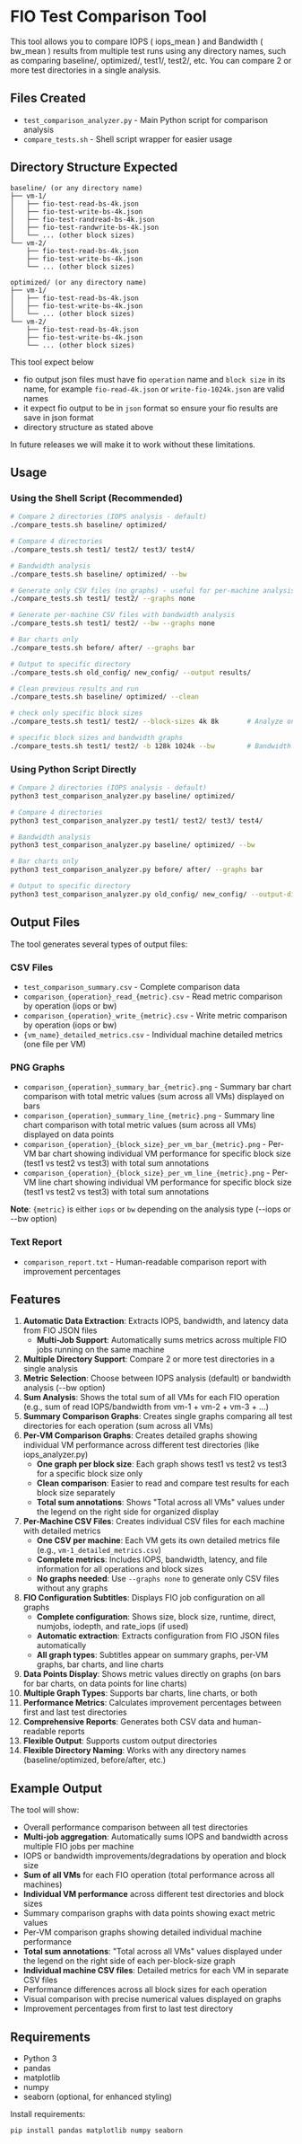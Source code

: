# FIO Test Comparison Tool

This tool allows you to compare IOPS ( iops_mean )  and Bandwidth ( bw_mean ) results from multiple test runs using any directory names, such as comparing baseline/, optimized/, test1/, test2/, etc. You can compare 2 or more test directories in a single analysis.

## Files Created

- `test_comparison_analyzer.py` - Main Python script for comparison analysis
- `compare_tests.sh` - Shell script wrapper for easier usage

## Directory Structure Expected

```
baseline/ (or any directory name)
├── vm-1/
│   ├── fio-test-read-bs-4k.json
│   ├── fio-test-write-bs-4k.json
│   ├── fio-test-randread-bs-4k.json
│   ├── fio-test-randwrite-bs-4k.json
│   └── ... (other block sizes)
└── vm-2/
    ├── fio-test-read-bs-4k.json
    ├── fio-test-write-bs-4k.json
    └── ... (other block sizes)

optimized/ (or any directory name)
├── vm-1/
│   ├── fio-test-read-bs-4k.json
│   ├── fio-test-write-bs-4k.json
│   └── ... (other block sizes)
└── vm-2/
    ├── fio-test-read-bs-4k.json
    ├── fio-test-write-bs-4k.json
    └── ... (other block sizes)
```

This tool expect below

- fio output json files must have fio `operation` name and `block size` in its name, for example `fio-read-4k.json` or `write-fio-1024k.json` are valid names
- it expect fio output to be in `json` format so ensure your fio results are save in json format
- directory structure as stated above

In future releases we will make it to work without these limitations. 

## Usage

### Using the Shell Script (Recommended)

```bash
# Compare 2 directories (IOPS analysis - default)
./compare_tests.sh baseline/ optimized/

# Compare 4 directories
./compare_tests.sh test1/ test2/ test3/ test4/

# Bandwidth analysis
./compare_tests.sh baseline/ optimized/ --bw

# Generate only CSV files (no graphs) - useful for per-machine analysis
./compare_tests.sh test1/ test2/ --graphs none

# Generate per-machine CSV files with bandwidth analysis
./compare_tests.sh test1/ test2/ --bw --graphs none

# Bar charts only
./compare_tests.sh before/ after/ --graphs bar

# Output to specific directory
./compare_tests.sh old_config/ new_config/ --output results/

# Clean previous results and run
./compare_tests.sh baseline/ optimized/ --clean

# check only specific block sizes 
./compare_tests.sh test1/ test2/ --block-sizes 4k 8k       # Analyze only 4k and 8k block sizes

# specific block sizes and bandwidth graphs 
./compare_tests.sh test1/ test2/ -b 128k 1024k --bw        # Bandwidth analysis for 128k and 1024k

```

### Using Python Script Directly

```bash
# Compare 2 directories (IOPS analysis - default)
python3 test_comparison_analyzer.py baseline/ optimized/

# Compare 4 directories
python3 test_comparison_analyzer.py test1/ test2/ test3/ test4/

# Bandwidth analysis
python3 test_comparison_analyzer.py baseline/ optimized/ --bw

# Bar charts only
python3 test_comparison_analyzer.py before/ after/ --graphs bar

# Output to specific directory
python3 test_comparison_analyzer.py old_config/ new_config/ --output-dir results/
```

## Output Files

The tool generates several types of output files:

### CSV Files
- `test_comparison_summary.csv` - Complete comparison data
- `comparison_{operation}_read_{metric}.csv` - Read metric comparison by operation (iops or bw)
- `comparison_{operation}_write_{metric}.csv` - Write metric comparison by operation (iops or bw)
- `{vm_name}_detailed_metrics.csv` - Individual machine detailed metrics (one file per VM)

### PNG Graphs
- `comparison_{operation}_summary_bar_{metric}.png` - Summary bar chart comparison with total metric values (sum across all VMs) displayed on bars
- `comparison_{operation}_summary_line_{metric}.png` - Summary line chart comparison with total metric values (sum across all VMs) displayed on data points
- `comparison_{operation}_{block_size}_per_vm_bar_{metric}.png` - Per-VM bar chart showing individual VM performance for specific block size (test1 vs test2 vs test3) with total sum annotations
- `comparison_{operation}_{block_size}_per_vm_line_{metric}.png` - Per-VM line chart showing individual VM performance for specific block size (test1 vs test2 vs test3) with total sum annotations

**Note**: `{metric}` is either `iops` or `bw` depending on the analysis type (--iops or --bw option)

### Text Report
- `comparison_report.txt` - Human-readable comparison report with improvement percentages

## Features

1. **Automatic Data Extraction**: Extracts IOPS, bandwidth, and latency data from FIO JSON files
   - **Multi-Job Support**: Automatically sums metrics across multiple FIO jobs running on the same machine
2. **Multiple Directory Support**: Compare 2 or more test directories in a single analysis
3. **Metric Selection**: Choose between IOPS analysis (default) or bandwidth analysis (--bw option)
4. **Sum Analysis**: Shows the total sum of all VMs for each FIO operation (e.g., sum of read IOPS/bandwidth from vm-1 + vm-2 + vm-3 + ...)
5. **Summary Comparison Graphs**: Creates single graphs comparing all test directories for each operation (sum across all VMs)
6. **Per-VM Comparison Graphs**: Creates detailed graphs showing individual VM performance across different test directories (like iops_analyzer.py)
   - **One graph per block size**: Each graph shows test1 vs test2 vs test3 for a specific block size only
   - **Clean comparison**: Easier to read and compare test results for each block size separately
   - **Total sum annotations**: Shows "Total across all VMs" values under the legend on the right side for organized display
7. **Per-Machine CSV Files**: Creates individual CSV files for each machine with detailed metrics
   - **One CSV per machine**: Each VM gets its own detailed metrics file (e.g., `vm-1_detailed_metrics.csv`)
   - **Complete metrics**: Includes IOPS, bandwidth, latency, and file information for all operations and block sizes
   - **No graphs needed**: Use `--graphs none` to generate only CSV files without any graphs
8. **FIO Configuration Subtitles**: Displays FIO job configuration on all graphs
   - **Complete configuration**: Shows size, block size, runtime, direct, numjobs, iodepth, and rate_iops (if used)
   - **Automatic extraction**: Extracts configuration from FIO JSON files automatically
   - **All graph types**: Subtitles appear on summary graphs, per-VM graphs, bar charts, and line charts
9. **Data Points Display**: Shows metric values directly on graphs (on bars for bar charts, on data points for line charts)
10. **Multiple Graph Types**: Supports bar charts, line charts, or both
11. **Performance Metrics**: Calculates improvement percentages between first and last test directories
12. **Comprehensive Reports**: Generates both CSV data and human-readable reports
13. **Flexible Output**: Supports custom output directories
14. **Flexible Directory Naming**: Works with any directory names (baseline/optimized, before/after, etc.)

## Example Output

The tool will show:
- Overall performance comparison between all test directories
- **Multi-job aggregation**: Automatically sums IOPS and bandwidth across multiple FIO jobs per machine
- IOPS or bandwidth improvements/degradations by operation and block size
- **Sum of all VMs** for each FIO operation (total performance across all machines)
- **Individual VM performance** across different test directories and block sizes
- Summary comparison graphs with data points showing exact metric values
- Per-VM comparison graphs showing detailed individual machine performance
- **Total sum annotations**: "Total across all VMs" values displayed under the legend on the right side of each per-block-size graph
- **Individual machine CSV files**: Detailed metrics for each VM in separate CSV files
- Performance differences across all block sizes for each operation
- Visual comparison with precise numerical values displayed on graphs
- Improvement percentages from first to last test directory

## Requirements

- Python 3
- pandas
- matplotlib
- numpy
- seaborn (optional, for enhanced styling)

Install requirements:
```bash
pip install pandas matplotlib numpy seaborn
```
